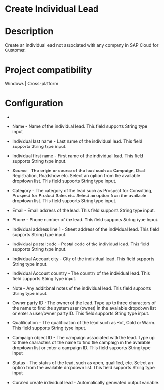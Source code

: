 ﻿# Create Individual Lead

# Description

Create an individual lead not associated with any company in SAP Cloud for
                Customer.

# Project compatibility

Windows | Cross-platform

# Configuration

* 
* Name - Name of the individual lead. This field supports String type input.
* Individual last name - Last name of the individual lead. This field supports String type input.
* Individual first name - First name of the individual lead. This field supports String type input.







* Source - The origin or source of the lead such as Campaign, Deal Registration, Roadshow etc. Select an option from the available dropdown list. This field supports String type input.
* Category - The category of the lead such as Prospect for Consulting, Prospect for Product Sales etc. Select an option from the available dropdown list. This field supports String type input.
* Email - Email address of the lead. This field supports String type input.
* Phone - Phone number of the lead. This field supports String type input.
* Individual address line 1 - Street address of the individual lead. This field supports String type input.
* Individual postal code - Postal code of the individual lead. This field supports String type input.
* Individual Account city - City of the individual lead. This field supports String type input.
* Individual Account country - The country of the individual lead. This field supports String type input.
* Note - Any additional notes of the individual lead. This field supports String type input.
* Owner party ID - The owner of the lead. Type up to three characters of the name to find the system user (owner) in the available dropdown list or enter a user/owner party ID. This field supports String type input.
* Qualification - The qualification of the lead such as Hot, Cold or Warm. This field supports String type input.
* Campaign object ID - The campaign associated with the lead. Type up to three characters of the name to find the campaign in the available dropdown list or enter a campaign ID. This field supports String type input.
* Status - The status of the lead, such as open, qualified, etc. Select an option from the available dropdown list. This field supports String type input.



* Curated create individual lead - Automatically generated output variable.
